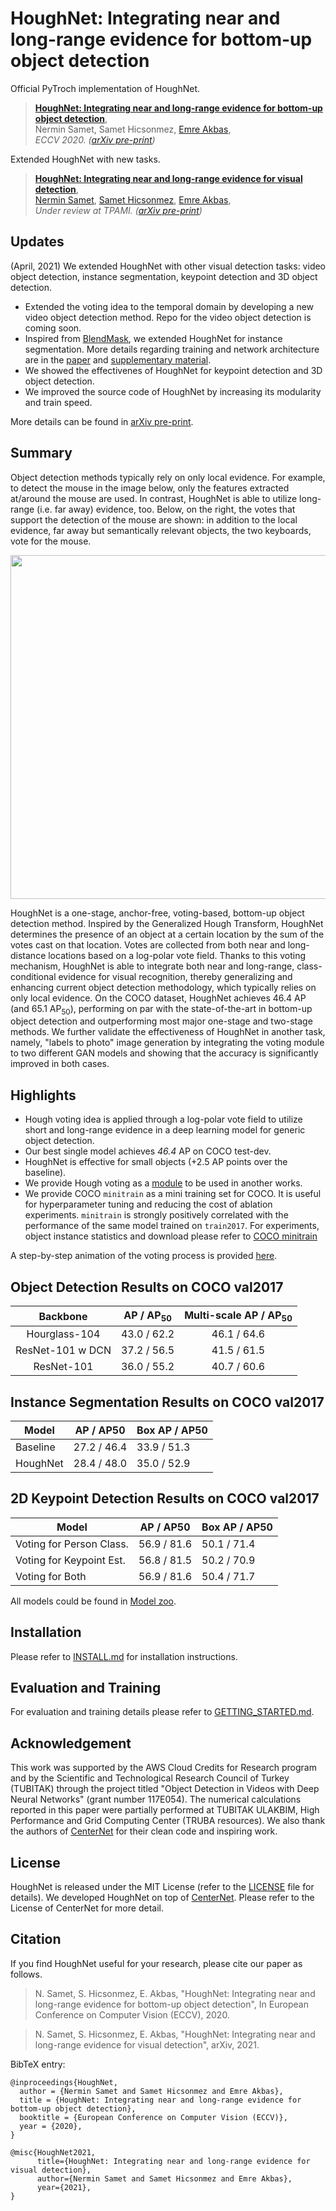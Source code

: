 # HoughNet: Integrating near and long-range evidence for bottom-up object detection

Official PyTroch implementation of HoughNet.

> [**HoughNet: Integrating near and long-range evidence for bottom-up object detection**](https://arxiv.org/abs/2007.02355),            
> Nermin Samet, Samet Hicsonmez, [Emre Akbas](http://user.ceng.metu.edu.tr/~emre/),        
> *ECCV 2020. ([arXiv pre-print](https://arxiv.org/abs/2007.02355))*    

Extended HoughNet with new tasks.

> [**HoughNet: Integrating near and long-range evidence for visual detection**](https://arxiv.org/abs/2104.06773),            
> [Nermin Samet](https://nerminsamet.github.io/), [Samet Hicsonmez](https://giddyyupp.github.io/), [Emre Akbas](http://user.ceng.metu.edu.tr/~emre/),        
> *Under review at TPAMI. ([arXiv pre-print](https://arxiv.org/abs/2104.06773))*          
     

## Updates

(April, 2021) We extended HoughNet with other visual detection tasks: video object detection, instance segmentation, keypoint detection and 3D object detection.

- Extended the voting idea to the temporal domain by developing a new video object detection method. Repo for the video object detection is coming soon.
- Inspired from [BlendMask](https://arxiv.org/abs/2001.00309), we extended HoughNet for instance segmentation. More details regarding training and network architecture are in the [paper](https://arxiv.org/abs/2104.06773) and [supplementary material](https://drive.google.com/file/d/1qDC-jj3xW7WNB2xyo7mpKqfaPr_s_fki/view?usp=sharing). 
- We showed the effectivenes of HoughNet for keypoint detection and 3D object detection.
- We improved the source code of HoughNet by increasing its modularity and train speed. 

More details can be found in [arXiv pre-print](https://arxiv.org/abs/2104.06773).


## Summary
Object detection methods typically rely on only local evidence. For example, to detect the mouse in the image below,
only the features extracted at/around the mouse are used. In contrast, HoughNet is able to utilize long-range (i.e. far away) evidence, too.
Below, on the right, the votes that support the detection of the mouse are shown: in addition to the local evidence,
far away but semantically relevant objects, the two keyboards, vote for the mouse.

<img src="/readme/teaser.png" width="550">

HoughNet is a one-stage, anchor-free, voting-based, bottom-up object detection method. Inspired by the Generalized Hough Transform,
HoughNet determines the presence of an object at a certain location by the sum of the
votes cast on that location. Votes are collected from both near and long-distance locations
based on a log-polar vote field. Thanks to this voting mechanism, HoughNet is able to integrate both near and long-range,
class-conditional evidence for visual recognition, thereby generalizing and enhancing current object detection methodology,
which typically relies on only local evidence. On the COCO dataset, HoughNet achieves 46.4 AP (and 65.1 AP<sub>50</sub>),
performing on par with the state-of-the-art in bottom-up object detection and outperforming most  major one-stage and two-stage methods.
We further validate the effectiveness of HoughNet in another task, namely, "labels to photo" image generation by integrating the
voting module to two different GAN models and showing that the accuracy is significantly improved in both cases.

## Highlights
- Hough voting idea is applied through a log-polar vote field to utilize short and long-range evidence in a deep
learning model for generic object detection.
- Our best single model achieves *46.4* AP on COCO test-dev.
- HoughNet is effective for small objects (+2.5 AP points over the baseline).
- We provide Hough voting as a [module](src/lib/models/networks/hough_module.py) to be used in another works.
- We provide COCO `minitrain` as a mini training set for COCO. It is useful for hyperparameter tuning and
  reducing the cost of ablation experiments. `minitrain` is strongly  positively correlated with the performance of
  the same model trained on `train2017`. For experiments,
  object instance statistics and download please refer to [COCO minitrain](https://github.com/giddyyupp/coco-minitrain)

A step-by-step animation of the voting process is provided [here](https://drive.google.com/file/d/1qDC-jj3xW7WNB2xyo7mpKqfaPr_s_fki/view?usp=sharing).

## Object Detection Results on COCO val2017

| Backbone        | AP / AP<sub>50</sub> | Multi-scale AP / AP<sub>50</sub> |
|:---------------:|:----------:|:----------------------:|
|Hourglass-104    | 43.0 / 62.2 |  46.1 / 64.6         |
|ResNet-101 w DCN | 37.2 / 56.5 |  41.5 / 61.5         |
|ResNet-101       | 36.0 / 55.2 |  40.7 / 60.6         |



## Instance Segmentation Results on COCO val2017

| Model                    |   AP / AP50        |   Box AP / AP50    |
|--------------------------|--------------------|--------------------|
|Baseline | 27.2 / 46.4  | 33.9 / 51.3 |
|HoughNet | 28.4 / 48.0  | 35.0 / 52.9 |



## 2D Keypoint Detection Results on COCO val2017

| Model                    |   AP / AP50        |   Box AP / AP50    |
|--------------------------|--------------------|--------------------|
| Voting for Person Class. | 56.9 / 81.6  | 50.1 / 71.4 |
| Voting for Keypoint Est. | 56.8 / 81.5  | 50.2 / 70.9 |
| Voting for Both | 56.9 / 81.6  | 50.4 / 71.7 |


All models could be found in [Model zoo](readme/MODEL_ZOO.md).

## Installation

Please refer to [INSTALL.md](readme/INSTALL.md) for installation instructions.

## Evaluation and Training

For evaluation and training details please refer to [GETTING_STARTED.md](readme/GETTING_STARTED.md).

## Acknowledgement

This work was supported by the AWS Cloud Credits for Research program and by the Scientific and Technological Research Council of Turkey (TUBITAK) through the project titled "Object Detection in Videos with Deep Neural Networks" (grant number 117E054). The numerical calculations reported in this paper were partially performed at TUBITAK ULAKBIM,  High Performance and Grid Computing Center (TRUBA resources). We also thank the authors of [CenterNet](https://github.com/xingyizhou/CenterNet) for their clean code and inspiring work.

## License

HoughNet is released under the MIT License (refer to the [LICENSE](readme/LICENSE) file for details). We developed HoughNet on top of [CenterNet](https://github.com/xingyizhou/CenterNet). Please refer to the License of CenterNet for more detail.

## Citation

If you find HoughNet useful for your research, please cite our paper as follows.

> N. Samet, S. Hicsonmez, E. Akbas, "HoughNet: Integrating near and long-range evidence for bottom-up object detection",
> In European Conference on Computer Vision (ECCV), 2020.

> N. Samet, S. Hicsonmez, E. Akbas, "HoughNet: Integrating near and long-range evidence for visual detection",
> arXiv, 2021.

BibTeX entry:
```
@inproceedings{HoughNet,
  author = {Nermin Samet and Samet Hicsonmez and Emre Akbas},
  title = {HoughNet: Integrating near and long-range evidence for bottom-up object detection},
  booktitle = {European Conference on Computer Vision (ECCV)},
  year = {2020},
}
```
```
@misc{HoughNet2021,
      title={HoughNet: Integrating near and long-range evidence for visual detection}, 
      author={Nermin Samet and Samet Hicsonmez and Emre Akbas},
      year={2021}, 
}
```
